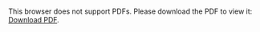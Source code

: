 <object data="christ-in-song/CIS1908pdfs/141.pdf" type="application/pdf" width="100%" height="1024px">
    <embed src="christ-in-song/CIS1908pdfs/141.pdf">
        <p>This browser does not support PDFs. Please download the PDF to view it: <a href="christ-in-song/CIS1908pdfs/141.pdf">Download PDF</a>.</p>
    </embed>
</object>

